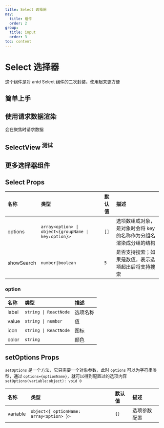 ```yaml
---
title: Select 选择器
nav:
  title: 组件
  order: 2
group: 
  title: input
  order: 3
toc: content
---
```


# Select 选择器

这个组件是对 antd Select 组件的二次封装，使用起来更方便

## 简单上手

<code src="./demo/base"></code>

## 使用请求数据渲染

会在聚焦时请求数据

<code src="./demo/query"></code>

## SelectView <sup>测试</sup>

<code src="./demo/select-view"></code>

## 更多选择器组件

<code src="./demo/more"></code>

## Select Props


| 名称       | 类型                                                 | 默认值 | 描述                                                              |
| :--------- | :--------------------------------------------------- | :----- | :---------------------------------------------------------------- |
| options    | `array<option> \| object<{groupName \| key:option}>` | `[]`   | 选项数组或对象，是对象时会将 key 的名称作为分组名渲染成分组的结构 |
| showSearch | `number\|boolean`                                    | `5`    | 是否支持搜索；如果是数值，表示选项超出后将支持搜索                |

### option

| 名称  | 类型                  | 描述     |
| :---- | :-------------------- | :------- |
| label | `string \| ReactNode` | 选项名称 |
| value | `string \| number`    | 值       |
| icon  | `string \| ReactNode` | 图标     |
| color | `string`              | 颜色     |

## setOptions Props

`setOptions` 是一个方法，它只需要一个对象参数，此时 `options` 可以为字符串类型，通过 `options={optionName}`，就可以得到配置过的选项内容
`setOptions(variable:object): void 0`

| 名称     | 类型                                    | 默认值 | 描述         |
| :------- | :-------------------------------------- | :----- | :----------- |
| variable | `object<{ optionName: array<option> }>` | `{}`   | 选项参数配置 |
